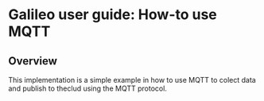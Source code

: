 # Galileo user guide: How-to use MQTT

## Overview
This implementation is a simple example in how to use MQTT to colect data and publish to theclud using the MQTT protocol.
